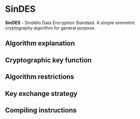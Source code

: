 # SinDES
**SinDES** - Sindélio Data Encryption Standard. A simple simmetric cryptography algorithm for general purpose. 

## Algorithm explanation



## Cryptographic key function

## Algorithm restrictions

## Key exchange strategy

## Compiling instructions


